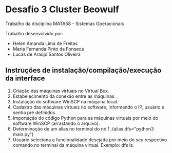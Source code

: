 # Desafio 3 Cluster Beowulf
Trabalho da disciplina MATA58 - Sistemas Operacionais

Trabalho desenvolvido por:
- Helen Amanda Lima de Freitas
- Maria Fernanda Pinto da Fonseca
- Lucas de Araújo Santos Oliveira

## Instruções de instalação/compilação/execução da interface

1. Criação das máquinas virtuais no Virtual Box.
2. Estabelecimento da conexão entre as máquinas.
3. Instalação do software WinSCP na máquina local.
4. Cadastro das máquinas virtuais no software, informando o IP, usuário e senha pré definidos.
5. Importação do código Python para as máquinas virtuais por meio do software WinSCP (arrastando o arquivo).
6. Determinação de um alias no terminal do nó 1 .(alias dfs="python3 main.py")
7. Usuário seleciona a funcionalidade desejada por meio do seu respectivo comando no terminal da máquina virtual. Exemplo: dfs ls.
